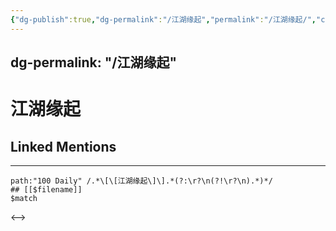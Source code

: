 ```yaml
---
{"dg-publish":true,"dg-permalink":"/江湖缘起","permalink":"/江湖缘起/","created":"2022-12-06T16:15:43.000+08:00","updated":"2023-01-04T13:18:28.008+08:00"}
---
```



dg-permalink: "/江湖缘起"
---
# 江湖缘起

## Linked Mentions


---

```expander
path:"100 Daily" /.*\[\[江湖缘起\]\].*(?:\r?\n(?!\r?\n).*)*/
## [[$filename]]
$match
```
<-->